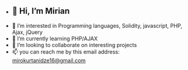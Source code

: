 - <h2>👋 Hi, I’m Mirian </h2>
- 👀 I’m interested in Programming languages, Solidity, javascript, PHP, Ajax, jQuery
- 🌱 I’m currently learning PHP/AJAX
- 💞️ I’m looking to collaborate on interesting projects
- 📫 you can reach me  by this email address: mirokurtanidze16@gmail.com
